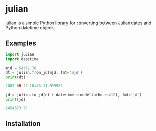 julian
======

julian is a simple Python library for converting between Julian dates and Python datetime objects.

Examples
--------
```python
import julian
import datetime

mjd = 54372.78
dt = julian.from_jd(mjd, fmt='mjd')
print(dt)

2007-09-29 18:43:11.999982

jd = julian.to_jd(dt + datetime.timedelta(hours=12), fmt='jd')
print(jd)

2454373.78
```

Installation
------------